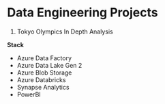 # Data Engineering Projects

1. Tokyo Olympics In Depth Analysis

**Stack**
- Azure Data Factory
- Azure Data Lake Gen 2
- Azure Blob Storage
- Azure Databricks
- Synapse Analytics
- PowerBI

